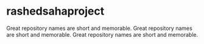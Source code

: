 # rashedsahaproject
Great repository names are short and memorable. Great repository names are short and memorable. Great repository names are short and memorable. 
